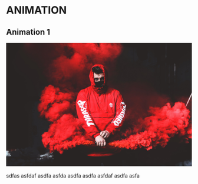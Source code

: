 # ANIMATION
## **Animation 1**
![](animation%201/2.jpg)

sdfas
asfdaf
asdfa
asfda
asdfa
asdfa
asfdaf
asdfa
asfa
